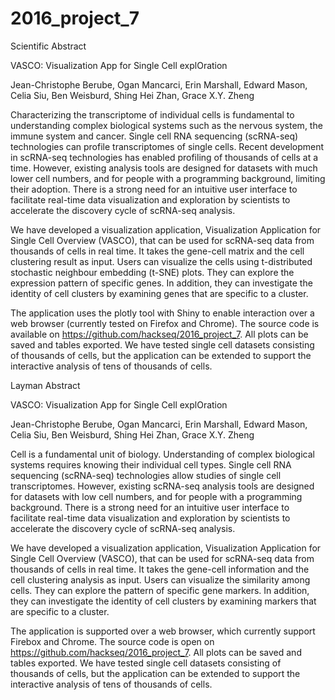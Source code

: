 # 2016_project_7

Scientific Abstract

VASCO: Visualization App for Single Cell explOration

Jean-Christophe Berube, Ogan Mancarci, Erin Marshall, Edward Mason, Celia Siu, Ben Weisburd, Shing Hei Zhan, Grace X.Y. Zheng

Characterizing the transcriptome of individual cells is fundamental to understanding complex biological systems such as the nervous system, the immune system and cancer. Single cell RNA sequencing (scRNA-seq) technologies can profile transcriptomes of single cells. Recent development in scRNA-seq technologies has enabled profiling of thousands of cells at a time. However, existing analysis tools are designed for datasets with much lower cell numbers, and for people with a programming background, limiting their adoption. There is a strong need for an intuitive user interface to facilitate real-time data visualization and exploration by scientists to accelerate the discovery cycle of scRNA-seq analysis.

We have developed a visualization application, Visualization Application for Single Cell Overview (VASCO), that can be used for scRNA-seq data from thousands of cells in real time. It takes the gene-cell matrix and the cell clustering result as input. Users can visualize the cells using t-distributed stochastic neighbour embedding (t-SNE) plots. They can explore the expression pattern of specific genes. In addition, they can investigate the identity of cell clusters by examining genes that are specific to a cluster.

The application uses the plotly tool with Shiny to enable interaction over a web browser (currently tested on Firefox and Chrome). The source code is available on https://github.com/hackseq/2016_project_7. All plots can be saved and tables exported. We have tested single cell datasets consisting of thousands of cells, but the application can be extended to support the interactive analysis of tens of thousands of cells.

Layman Abstract

VASCO: Visualization App for Single Cell explOration

Jean-Christophe Berube, Ogan Mancarci, Erin Marshall, Edward Mason, Celia Siu, Ben Weisburd, Shing Hei Zhan, Grace X.Y. Zheng

Cell is a fundamental unit of biology. Understanding of complex biological systems requires knowing their individual cell types. Single cell RNA sequencing (scRNA-seq) technologies allow studies of single cell transcriptomes. However, existing scRNA-seq analysis tools are designed for datasets with low cell numbers, and for people with a programming background. There is a strong need for an intuitive user interface to facilitate real-time data visualization and exploration by scientists to accelerate the discovery cycle of scRNA-seq analysis.

We have developed a visualization application, Visualization Application for Single Cell Overview (VASCO), that can be used for scRNA-seq data from thousands of cells in real time. It takes the gene-cell information and the cell clustering analysis as input. Users can visualize the similarity among cells. They can explore the pattern of specific gene markers. In addition, they can investigate the identity of cell clusters by examining markers that are specific to a cluster.

The application is supported over a web browser, which currently support Firebox and Chrome. The source code is open on https://github.com/hackseq/2016_project_7. All plots can be saved and tables exported. We have tested single cell datasets consisting of thousands of cells, but the application can be extended to support the interactive analysis of tens of thousands of cells.
